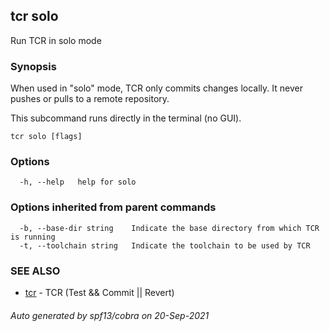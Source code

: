 ## tcr solo

Run TCR in solo mode

### Synopsis


When used in "solo" mode, TCR only commits changes locally.
It never pushes or pulls to a remote repository.

This subcommand runs directly in the terminal (no GUI).

```
tcr solo [flags]
```

### Options

```
  -h, --help   help for solo
```

### Options inherited from parent commands

```
  -b, --base-dir string    Indicate the base directory from which TCR is running
  -t, --toolchain string   Indicate the toolchain to be used by TCR
```

### SEE ALSO

* [tcr](tcr.md)	 - TCR (Test && Commit || Revert)

###### Auto generated by spf13/cobra on 20-Sep-2021
